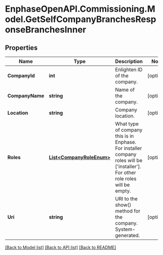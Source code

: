 # EnphaseOpenAPI.Commissioning.Model.GetSelfCompanyBranchesResponseBranchesInner

## Properties

Name | Type | Description | Notes
------------ | ------------- | ------------- | -------------
**CompanyId** | **int** | Enlighten ID of the company. | [optional] 
**CompanyName** | **string** | Name of the company. | [optional] 
**Location** | **string** | Company location. | [optional] 
**Roles** | [**List&lt;CompanyRoleEnum&gt;**](CompanyRoleEnum.md) | What type of company this is in Enphase. For installer company roles will be [&#39;installer&#39;]. For other role roles will be empty. | [optional] 
**Uri** | **string** | URI to the show() method for the company. System-generated. | [optional] 

[[Back to Model list]](../README.md#documentation-for-models) [[Back to API list]](../README.md#documentation-for-api-endpoints) [[Back to README]](../README.md)

